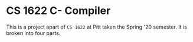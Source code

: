 # CS 1622 C- Compiler
This is a project apart of `CS 1622` at Pitt taken the Spring '20 semester. It is broken into four parts.